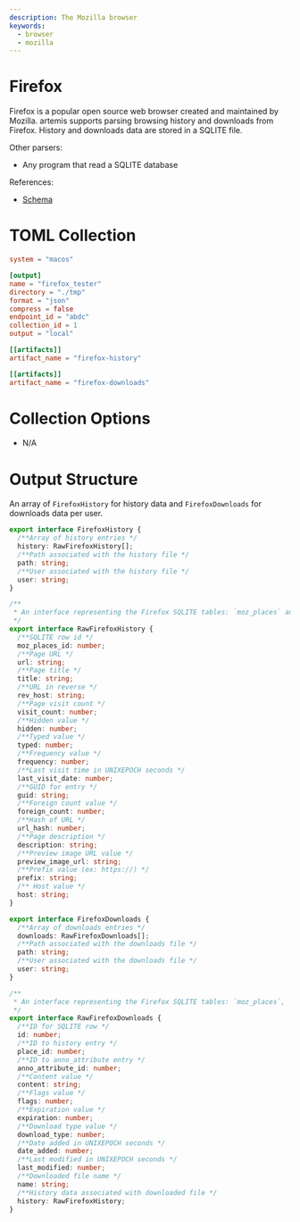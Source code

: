 ```yaml
---
description: The Mozilla browser
keywords:
  - browser
  - mozilla
---
```


# Firefox

Firefox is a popular open source web browser created and maintained by Mozilla.
artemis supports parsing browsing history and downloads from Firefox. History
and downloads data are stored in a SQLITE file.

Other parsers:

- Any program that read a SQLITE database

References:

- [Schema](https://kb.mozillazine.org/Places.sqlite)

# TOML Collection

```toml
system = "macos"

[output]
name = "firefox_tester"
directory = "./tmp"
format = "json"
compress = false
endpoint_id = "abdc"
collection_id = 1
output = "local"

[[artifacts]]
artifact_name = "firefox-history"

[[artifacts]]
artifact_name = "firefox-downloads"
```

# Collection Options

- N/A

# Output Structure

An array of `FirefoxHistory` for history data and `FirefoxDownloads` for
downloads data per user.

```typescript
export interface FirefoxHistory {
  /**Array of history entries */
  history: RawFirefoxHistory[];
  /**Path associated with the history file */
  path: string;
  /**User associated with the history file */
  user: string;
}

/**
 * An interface representing the Firefox SQLITE tables: `moz_places` and `moz_origins`
 */
export interface RawFirefoxHistory {
  /**SQLITE row id */
  moz_places_id: number;
  /**Page URL */
  url: string;
  /**Page title */
  title: string;
  /**URL in reverse */
  rev_host: string;
  /**Page visit count */
  visit_count: number;
  /**Hidden value */
  hidden: number;
  /**Typed value */
  typed: number;
  /**Frequency value */
  frequency: number;
  /**Last visit time in UNIXEPOCH seconds */
  last_visit_date: number;
  /**GUID for entry */
  guid: string;
  /**Foreign count value */
  foreign_count: number;
  /**Hash of URL */
  url_hash: number;
  /**Page description */
  description: string;
  /**Preview image URL value */
  preview_image_url: string;
  /**Prefix value (ex: https://) */
  prefix: string;
  /** Host value */
  host: string;
}

export interface FirefoxDownloads {
  /**Array of downloads entries */
  downloads: RawFirefoxDownloads[];
  /**Path associated with the downloads file */
  path: string;
  /**User associated with the downloads file */
  user: string;
}

/**
 * An interface representing the Firefox SQLITE tables: `moz_places`, `moz_origins`, `moz_annos`, `moz_anno_attributes`
 */
export interface RawFirefoxDownloads {
  /**ID for SQLITE row */
  id: number;
  /**ID to history entry */
  place_id: number;
  /**ID to anno_attribute entry */
  anno_attribute_id: number;
  /**Content value */
  content: string;
  /**Flags value */
  flags: number;
  /**Expiration value */
  expiration: number;
  /**Download type value */
  download_type: number;
  /**Date added in UNIXEPOCH seconds */
  date_added: number;
  /**Last modified in UNIXEPOCH seconds */
  last_modified: number;
  /**Downloaded file name */
  name: string;
  /**History data associated with downloaded file */
  history: RawFirefoxHistory;
}
```
